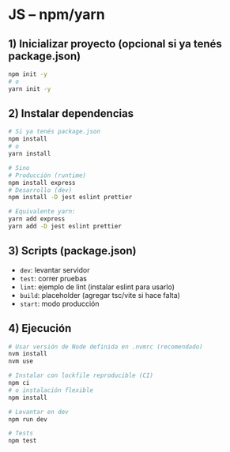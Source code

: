 # JS – npm/yarn

## 1) Inicializar proyecto (opcional si ya tenés package.json)
```bash
npm init -y
# o
yarn init -y
```

## 2) Instalar dependencias
```bash
# Si ya tenés package.json
npm install
# o
yarn install

# Sino
# Producción (runtime)
npm install express
# Desarrollo (dev)
npm install -D jest eslint prettier

# Equivalente yarn:
yarn add express
yarn add -D jest eslint prettier
```

## 3) Scripts (package.json)
- `dev`: levantar servidor
- `test`: correr pruebas
- `lint`: ejemplo de lint (instalar eslint para usarlo)
- `build`: placeholder (agregar tsc/vite si hace falta)
- `start`: modo producción

## 4) Ejecución
```bash
# Usar versión de Node definida en .nvmrc (recomendado)
nvm install
nvm use

# Instalar con lockfile reproducible (CI)
npm ci
# o instalación flexible
npm install

# Levantar en dev
npm run dev

# Tests
npm test
```